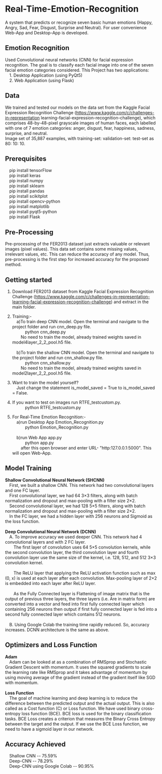 # Real-Time-Emotion-Recognition
A system that predicts or recognize seven basic human emotions (Happy, Angry, Sad, Fear, Disgust, Surprise and Neutral). For user convenience Web-App and Desktop-App is developed.

## Emotion Recognition
Used Convolutional neural networks (CNN) for facial expression recognition. The goal is to classify each facial image into one of the seven facial emotion categories considered. This Project has two applications:<br>
&emsp;1. Desktop Application (using PyQt5)<br>
&emsp;2. Web Application (using Flask)

## Data
We trained and tested our models on the data set from the Kaggle Facial Expression Recognition Challenge (https://www.kaggle.com/c/challenges-in-representation learning-facial-expression-recognition-challenge), which comprises 48-by-48-pixel grayscale images of human faces, each labelled with one of 7 emotion categories: anger, disgust, fear, happiness, sadness, surprise, and neutral.<br>
Image set of 35,887 examples, with training-set: validation-set: test-set as 80: 10: 10.

## Prerequisites
&emsp;pip install tensorFlow<br>
&emsp;pip install keras<br>
&emsp;pip install numpy<br>
&emsp;pip install sklearn<br>
&emsp;pip install pandas<br>
&emsp;pip install scikitplot<br>
&emsp;pip install opencv-python<br>
&emsp;pip install matplotlib<br>
&emsp;pip install pyqt5-python<br>
&emsp;pip install Flask<br>

## Pre-Processing
Pre-processing of the FER2013 dataset just extracts valuable or relevant images (pixel values). This data set contains some missing values, irrelevant values, etc. This can reduce the accuracy of any model. Thus, pre-processing is the first step for increased accuracy for the proposed method.

## Getting started
1. Download FER2013 dataset from Kaggle Facial Expression Recognition Challenge (https://www.kaggle.com/c/challenges-in-representation-learning-facial-expression-recognition-challenge) and extract in the main folder.

2. Training:-<br> 
&emsp;a)To train deep CNN model. Open the terminal and navigate to the project folder and run cnn_deep.py file.<br>
&emsp;&emsp;&emsp;python cnn_deep.py<br>
&emsp;&emsp;No need to train the model, already trained weights saved in model4layer_2_2_pool.h5 file.<br><br>
&emsp;b)To train the shallow CNN model. Open the terminal and navigate to the project folder and run cnn_shallow.py file.<br>
&emsp;&emsp;&emsp;python cnn_shallow.py<br>
&emsp;&emsp;No need to train the model, already trained weights saved in model2layer_2_2_pool.h5 file.

3. Want to train the model yourself?<br>
&emsp;Just change the statement is_model_saved = True to is_model_saved = False.

4. If you want to test on images run RTFE_testcustom.py.<br>
&emsp;&emsp;&emsp;python RTFE_testcustom.py

5. For Real-Time Emotion Recognition:-<br> 
&emsp;a)run Desktop App Emotion_Recognition.py<br>
&emsp;&emsp;&emsp;python Emotion_Recognition.py<br><br>
&emsp;b)run Web App app.py<br>
&emsp;&emsp;&emsp;python app.py<br>
&emsp;&emsp;after this open browser and enter URL- "http:127.0.0.1:5000". This will open Web-App.

## Model Training

**Shallow Convolutional Neural Network (SHCNN)**<br>
&emsp;First, we built a shallow CNN. This network had two convolutional layers and one FC layer.<br>
&emsp;First convolutional layer, we had 64 3×3 filters, along with batch normalization and dropout and max-pooling with a filter size 2×2.<br>
&emsp;Second convolutional layer, we had 128 5×5 filters, along with batch normalization and dropout and max-pooling with a filter size 2×2.<br>
&emsp;In the FC layer, we had a hidden layer with 256 neurons and Sigmoid as the loss function.<br><br>
**Deep Convolutional Neural Network (DCNN)**<br>
&emsp;A. To improve accuracy we used deeper CNN. This network had 4 convolutional layers and with 2 FC layer.<br>
&emsp;&emsp;The first layer of convolution uses 64 5×5 convolution kernels, while the second convolution layer, the third convolution layer and fourth convolution layer use the same size of the kernel, i.e. 128, 512, and 512 3×3 convolution kernel.<br><br>
&emsp;&emsp;The ReLU layer that applying the ReLU activation function such as max (0, x) is used at each layer after each convolution. Max-pooling layer of 2×2 is embedded into each layer after ReLU layer.<br><br>
&emsp;&emsp;As the Fully Connected layer is Flattening of image matrix that is the output of previous three layers, the three layers (i.e. Are in matrix form) are converted into a vector and feed into first fully connected layer which containing 256 neurons then output if first fully connected layer is fed into a second fully connected layer which contains 512 neurons.<br><br>
&emsp;B. Using Google Colab the training time rapidly reduced. So, accuracy increases. DCNN architecture is the same as above.

## Optimizers and Loss Function

**Adam**<br>
&emsp;Adam can be looked at as a combination of RMSprop and Stochastic Gradient Descent with momentum. It uses the squared gradients to scale the learning rate like RMSprop and it takes advantage of momentum by using moving average of the gradient instead of the gradient itself like SGD with momentum.<br><br>
**Loss Function**<br>
&emsp;The goal of machine learning and deep learning is to reduce the difference between the predicted output and the actual output. This is also called as a Cost function (C) or Loss function. We have used binary cross-entropy loss function (BCE). BCE loss is used for the binary classification tasks. BCE Loss creates a criterion that measures the Binary Cross Entropy between the target and the output. If we use the BCE Loss function, we need to have a sigmoid layer in our network.

## Accuracy Achieved

&emsp;Shallow CNN -- 75.59%<br>
&emsp;Deep-CNN    -- 78.29%<br>
&emsp;Deep-CNN using Google Colab -- 90.95%
